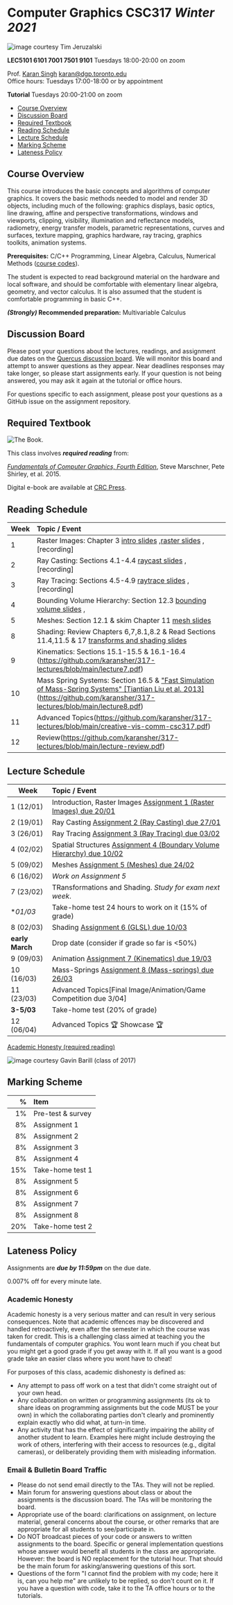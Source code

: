 # Computer Graphics CSC317 _Winter 2021_

![_image courtesy Tim Jeruzalski_](images/bunny-rigid-body.gif)

**LEC5101 6101 7001 7501 9101** Tuesdays 18:00-20:00 on zoom

Prof. [Karan Singh](https://www.dgp.toronto.edu/~karan/)
karan@dgp.toronto.edu    
Office hours: Tuesdays 17:00-18:00 or by appointment

**Tutorial** Tuesdays 20:00-21:00 on zoom

- [Course Overview](#course-overview)
- [Discussion Board](#discussion-board)
- [Required Textbook](#required-textbook)
- [Reading Schedule](#reading-schedule)
- [Lecture Schedule](#lecture-schedule)
- [Marking Scheme](#marking-scheme)
- [Lateness Policy](#lateness-policy)

## Course Overview

This course introduces the basic concepts and algorithms of computer graphics.
It covers the basic methods needed to model and render 3D objects, including
much of the following: graphics displays, basic optics, line drawing, affine and
perspective transformations, windows and viewports, clipping, visibility,
illumination and reflectance models, radiometry, energy transfer models,
parametric representations, curves and surfaces, texture mapping, graphics
hardware, ray tracing, graphics toolkits, animation systems.

**Prerequisites:** C/C++ Programming, Linear Algebra, Calculus, Numerical
Methods ([course
codes](https://fas.calendar.utoronto.ca/course/csc317h1)).

The student is expected to read background material on the hardware and local
software, and should be comfortable with elementary linear algebra, geometry,
and vector calculus. It is also assumed that the student is comfortable
programming in basic C++.

**_(Strongly)_ Recommended preparation:** Multivariable Calculus

## Discussion Board

Please post your questions about the lectures, readings, and assignment due dates on the
[Quercus discussion
board](https://q.utoronto.ca/courses/196707/discussion_topics). We will monitor
this board and attempt to answer questions as they appear. Near deadlines
responses may take longer, so please start assignments early. If your question
is not being answered, you may ask it again at the tutorial or office hours.

For questions specific to each assignment, please post your questions as a GitHub issue
on the assignment repository.


## Required Textbook

![The Book.](https://www.cs.cornell.edu/~srm/fcg4/K22616_cover-300.jpg)

This class involves  **_required reading_** from:

[_Fundamentals of Computer Graphics, Fourth
Edition_](https://www.cs.cornell.edu/~srm/fcg4/), Steve Marschner, Pete Shirley,
et al. 2015.

Digital e-book are available at [CRC
Press](https://www.crcpress.com/Fundamentals-of-Computer-Graphics-Fourth-Edition/Marschner-Shirley/p/book/9781482229394).

## Reading Schedule

| Week | Topic / Event |
| ---- | :------------ |
| 1    | Raster Images: Chapter 3 [intro slides](https://github.com/karansher/317-lectures/blob/main/lecture0.pdf) ,[raster slides](https://github.com/karansher/317-lectures/blob/main/lecture1.pdf) , [recording]
| 2   | Ray Casting: Sections 4.1-4.4 [raycast slides](https://github.com/karansher/317-lectures/blob/main/lecture2.pdf) , [recording]
| 3   | Ray Tracing: Sections 4.5-4.9 [raytrace slides](https://github.com/karansher/317-lectures/blob/main/lecture3.pdf) ,  [recording]
| 4   | Bounding Volume Hierarchy: Section 12.3 [bounding volume slides](https://github.com/karansher/317-lectures/blob/main/lecture4.pdf) ,
| 5  | Meshes: Section 12.1 & skim Chapter 11 [mesh slides](https://github.com/karansher/317-lectures/blob/main/lecture5.pdf)
| 8  | Shading: Review Chapters 6,7,8.1,8.2 & Read Sections 11.4,11.5 & 17 [transforms and shading slides](https://github.com/karansher/317-lectures/blob/main/lecture6.pdf)
| 9  | Kinematics: Sections 15.1-15.5 & 16.1-16.4 (https://github.com/karansher/317-lectures/blob/main/lecture7.pdf)
| 10  | Mass Spring Systems: Section 16.5 & ["Fast Simulation of Mass-Spring Systems" [Tiantian Liu et al. 2013]](http://graphics.berkeley.edu/papers/Liu-FSM-2013-11/Liu-FSM-2013-11.pdf)(https://github.com/karansher/317-lectures/blob/main/lecture8.pdf)
| 11| Advanced Topics(https://github.com/karansher/317-lectures/blob/main/creative-vis-comm-csc317.pdf)
| 12| Review(https://github.com/karansher/317-lectures/blob/main/lecture-review.pdf)




## Lecture Schedule

| Week | Topic / Event |
| ---- | :------------ |
| 1 (12/01)  | Introduction, Raster Images [Assignment 1 (Raster Images) due 20/01](https://github.com/alecjacobson/computer-graphics-raster-images)
| 2 (19/01)    | Ray Casting [Assignment 2 (Ray Casting) due 27/01](https://github.com/Asmathunofficial/computer-graphics-ray-casting)
| 3 (26/01)   | Ray Tracing [Assignment 3 (Ray Tracing) due 03/02](https://github.com/abhimadan/computer-graphics-ray-tracing)
| 4 (02/02)   | Spatial Structures [Assignment 4 (Boundary Volume Hierarchy) due 10/02](https://github.com/idaho777/computer-graphics-bounding-volume-hierarchy)
| 5  (09/02)  | Meshes [Assignment 5 (Meshes) due 24/02](https://github.com/alecjacobson/computer-graphics-meshes)
| 6 (16/02)   | _Work on Assignment 5_
| 7  (23/02)  | TRansformations and Shading. _Study for exam next week_. 
| **01/03* | Take-home test 24 hours to work on it (15% of grade)
| 8 (02/03)   | Shading [Assignment 6 (GLSL) due 10/03](https://github.com/abhimadan/computer-graphics-shader-pipeline)
| **early March** | Drop date (consider if grade so far is <50%)
| 9  (09/03)  | Animation [Assignment 7 (Kinematics) due 19/03](https://github.com/idaho777/computer-graphics-kinematics)
| 10 (16/03)  | Mass-Springs [Assignment 8 (Mass-springs) due 26/03](https://github.com/abhimadan/computer-graphics-mass-spring-systems)
| 11 (23/03)  | Advanced Topics[Final Image/Animation/Game Competition due 3/04]
| **3-5/03** | Take-home test (20% of grade)
| 12 (06/04)  | Advanced Topics 🏆 Showcase 🏆 

[Academic Honesty (required reading)](#academic-honesty)

![_image courtesy Gavin Barill (class of 2017)_](images/gavin-barill-snowglobe.jpg)

## Marking Scheme

| % | Item |
| ----: | :-------------- |
| 1% | Pre-test & survey |
| 8% | Assignment 1 | 
| 8% | Assignment 2 | 
| 8% | Assignment 3 | 
| 8% | Assignment 4 | 
| 15% | Take-home test 1 |
| 8% | Assignment 5 | 
| 8% | Assignment 6 | 
| 8% | Assignment 7 | 
| 8% | Assignment 8 | 
| 20% | Take-home test 2 |

## Lateness Policy

Assignments are **_due by 11:59pm_** on the due date.

0.007% off for every minute late.

### Academic Honesty

Academic honesty is a very serious matter and can result in very serious
consequences. Note that academic offences may be discovered and handled
retroactively, even after the semester in which the course was taken for credit.
This is a challenging class aimed at teaching you the fundamentals of computer
graphics. You wont learn much if you cheat but you might get a good grade if you
get away with it. If all you want is a good grade take an easier class where you
wont have to cheat!

For purposes of this class, academic dishonesty is defined as:

- Any attempt to pass off work on a test that didn't come straight out of your
  own head.
- Any collaboration on written or programming assignments (its ok to share ideas
  on programming assignments but the code MUST be your own) in which the
  collaborating parties don't clearly and prominently explain exactly who did
  what, at turn-in time.
- Any activity that has the effect of significantly impairing the ability of
  another student to learn. Examples here might include destroying the work of
  others, interfering with their access to resources (e.g., digital cameras), or
  deliberately providing them with misleading information.

### Email & Bulletin Board Traffic

- Please do not send email directly to the TAs. They will not be replied.
- Main forum for answering questions about class or about the assignments is the
  discussion board. The TAs will be monitoring the board.
- Appropriate use of the board: clarifications on assignment, on lecture
  material, general concerns about the course, or other remarks that are
  appropriate for all students to see/participate in.
- Do NOT broadcast pieces of your code or answers to written assignments to the
  board. Specific or general implementation questions whose answer
  would benefit all students in the class are appropriate. However: the
  board is NO replacement for the tutorial hour. That should be the main forum
  for asking/answering questions of this sort.
- Questions of the form "I cannot find the problem with my code; here it is, can
  you help me" are unlikely to be replied, so don't count on it. If you have a
  question with code, take it to the TA office hours or to the tutorials.

</article>

